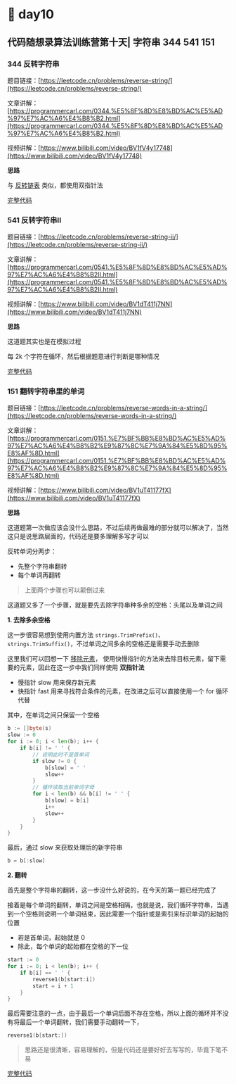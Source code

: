 # 🤨 day10

## 代码随想录算法训练营第十天| 字符串 344 541 151

### 344 反转字符串

题目链接：[https://leetcode.cn/problems/reverse-string/](https://leetcode.cn/problems/reverse-string/)

文章讲解：[https://programmercarl.com/0344.%E5%8F%8D%E8%BD%AC%E5%AD%97%E7%AC%A6%E4%B8%B2.html](https://programmercarl.com/0344.%E5%8F%8D%E8%BD%AC%E5%AD%97%E7%AC%A6%E4%B8%B2.html)

视频讲解：[https://www.bilibili.com/video/BV1fV4y17748](https://www.bilibili.com/video/BV1fV4y17748)

**思路**

与 [反转链表](https://github.com/hd2yao/leetcode/tree/master/training/day3/0206\_reverse\_linked\_list.go) 类似，都使用双指针法

[完整代码](https://github.com/hd2yao/leetcode/tree/master/training/day10/0344\_reverse\_string.go)

### 541 反转字符串II

题目链接：[https://leetcode.cn/problems/reverse-string-ii/](https://leetcode.cn/problems/reverse-string-ii/)

文章讲解：[https://programmercarl.com/0541.%E5%8F%8D%E8%BD%AC%E5%AD%97%E7%AC%A6%E4%B8%B2II.html](https://programmercarl.com/0541.%E5%8F%8D%E8%BD%AC%E5%AD%97%E7%AC%A6%E4%B8%B2II.html)

视频讲解：[https://www.bilibili.com/video/BV1dT411j7NN](https://www.bilibili.com/video/BV1dT411j7NN)

**思路**

这道题其实也是在模拟过程

每 2k 个字符在循环，然后根据题意进行判断是哪种情况

[完整代码](https://github.com/hd2yao/leetcode/tree/master/training/day10/0541\_reverse\_string\_ii.go)

### 151 翻转字符串里的单词

题目链接：[https://leetcode.cn/problems/reverse-words-in-a-string/](https://leetcode.cn/problems/reverse-words-in-a-string/)

文章讲解：[https://programmercarl.com/0151.%E7%BF%BB%E8%BD%AC%E5%AD%97%E7%AC%A6%E4%B8%B2%E9%87%8C%E7%9A%84%E5%8D%95%E8%AF%8D.html](https://programmercarl.com/0151.%E7%BF%BB%E8%BD%AC%E5%AD%97%E7%AC%A6%E4%B8%B2%E9%87%8C%E7%9A%84%E5%8D%95%E8%AF%8D.html)

视频讲解：[https://www.bilibili.com/video/BV1uT41177fX](https://www.bilibili.com/video/BV1uT41177fX)

**思路**

这道题第一次做应该会没什么思路，不过后续再做最难的部分就可以解决了，当然这只是说思路层面的，代码还是要多理解多写才可以

反转单词分两步：

* 先整个字符串翻转
* 每个单词再翻转

> 上面两个步骤也可以颠倒过来

这道题又多了一个步骤，就是要先去除字符串种多余的空格：头尾以及单词之间

**1. 去除多余空格**

这一步很容易想到使用内置方法 `strings.TrimPrefix()`、`strings.TrimSuffix()`，不过单词之间多余的空格还是需要手动去删除

这里我们可以回想一下 [移除元素](https://github.com/hd2yao/leetcode/tree/master/training/day1/0027\_remove\_element.go)， 使用快慢指针的方法来去除目标元素，留下需要的元素，因此在这一步中我们同样使用 **双指针法**

* 慢指针 slow 用来保存新元素
* 快指针 fast 用来寻找符合条件的元素，在改进之后可以直接使用一个 for 循环代替

其中，在单词之间只保留一个空格

```go
b := []byte(s)
slow := 0
for i := 0; i < len(b); i++ {
    if b[i] != ' ' {
        // 说明此时不是首单词
        if slow != 0 {
            b[slow] = ' '
            slow++
        }
        // 循环读取当前单词字母
        for i < len(b) && b[i] != ' ' {
            b[slow] = b[i]
            i++
            slow++
        }
    }
}
```

最后，通过 slow 来获取处理后的新字符串

```go
b = b[:slow]
```

**2. 翻转**

首先是整个字符串的翻转，这一步没什么好说的，在今天的第一题已经完成了

接着是每个单词的翻转，单词之间是空格相隔，也就是说，我们循环字符串，当遇到一个空格则说明一个单词结束，因此需要一个指针或是索引来标识单词的起始的位置

* 若是首单词，起始就是 0
* 除此，每个单词的起始都在空格的下一位

```go
start := 0
for i := 0; i < len(b); i++ {
    if b[i] == ' ' {
        reverse1(b[start:i])
        start = i + 1
    }
}
```

最后需要注意的一点，由于最后一个单词后面不存在空格，所以上面的循环并不没有将最后一个单词翻转，我们需要手动翻转一下，

```go
reverse1(b[start:])
```

> 思路还是很清晰，容易理解的，但是代码还是要好好去写写的，毕竟下笔不易

[完整代码](https://github.com/hd2yao/leetcode/tree/master/training/day10/0151\_reverse\_words\_in\_a\_string.go)
